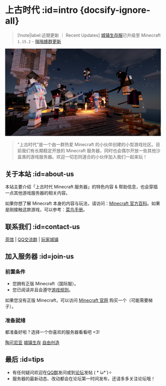 # 上古时代 :id=intro {docsify-ignore-all}

> [!note|label:近期更新 ｜ Recent Updates]
> [城镇生存服][server-survival]已升级至 Minecraft `1.15.2` - [嗡嗡蜂群更新](https://minecraft-zh.gamepedia.com/1.15)

![2020跨年烟火晚会](../assets/images/2020_fireworks.jpg)

> "上古时代"是一个由一群热爱 Minecraft 的小伙伴创建的小型游戏社区。目前我们有长期稳定开放的 Minecraft 服务器，同时也会偶尔开放一些其他沙盒类的游戏服务器。欢迎一切志同道合的小伙伴加入我们一起来玩！

## 关于本站 :id=about-us

本站主要介绍「上古时代 Minecraft 服务器」的特色内容 & 帮助信息，也会穿插一点其他游戏服务器的相关内容。

如果你想了解 Minecraft 本身的内容与玩法，请访问：[Minecraft 官方百科][mcwiki]。如果是刚接触这款游戏，可以参考：[菜鸟手册][beginner-guide]。

## 联系我们 :id=contact-us

<i class="fab fa-forumbee"></i>[茶馆][bbs] | <i class="fab fa-qq"></i>[QQ交流群][qqgroup] | <i class="fas fa-home"></i>[玩家城镇](https://bbs.mimaru.me/t/towns)

## 加入服务器 :id=join-us

### 前置条件

- 您拥有正版 Minecraft（国际服）。
- 您已阅读并且会遵守[游戏规则](welcome/rules.md)。

如果您没有正版 Minecraft，可以访问 [Minecraft 官网](https://www.minecraft.net/zh-hans/) 购买一个（可能需要梯子）。

### 准备就绪

都准备好啦？选择一个你喜欢的服务器看看吧 <3!

<a class="button" href="#/mew">陶可尼亚</a>
<a class="button" href="#/sur">城镇生存</a>
<a class="button" href="#/cre">自由创造</a>
<!-- <a class="button" href="#/mod">探索模组服</a> -->

## 最后 :id=tips

- 有任何疑问欢迎在[QQ群][qqgroup]发问或到[论坛][bbs]发帖 ( * ̀ω*́ )✧
- 服务器的最新动态、改动都会在论坛第一时间发布，还请多多关注论坛哦！

[homepage]: https://www.mimaru.me/
[bbs]: http://bbs.mimaru.me/
[dynmap]: http://map.mimaru.me:8123/
[qqgroup]: http://shang.qq.com/wpa/qunwpa?idkey=6bf79ba005ae8c932177afa1f64ac96d0e6bf7c59f8c393b0f9ef8f3f69d6f15
[mcwiki]: https://minecraft-zh.gamepedia.com/
[beginner-guide]: http://minecraft-zh.gamepedia.com/%E6%95%99%E7%A8%8B/%E8%8F%9C%E9%B8%9F%E6%89%8B%E5%86%8C
[java]: https://www.java.com/zh_CN/download/
[faq]: /welcome/faq.md
[server-survival]: /mc-servers/survival.md
[server-creative]: /mc-servers/creative.md
[server-modded]: /mod
